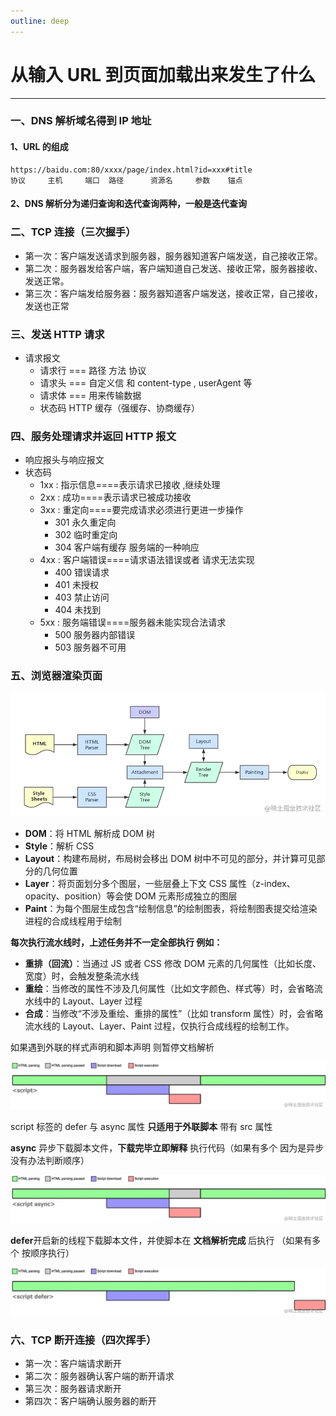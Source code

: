 ```yaml
---
outline: deep
---
```


# 从输入 URL 到页面加载出来发生了什么

---

### 一、DNS 解析域名得到 IP 地址

#### 1、URL 的组成

```
https://baidu.com:80/xxxx/page/index.html?id=xxx#title
协议     主机     端口  路径      资源名     参数    锚点
```

#### 2、DNS 解析分为递归查询和迭代查询两种，一般是迭代查询

### 二、TCP 连接（三次握手）

- 第一次：客户端发送请求到服务器，服务器知道客户端发送，自己接收正常。
- 第二次：服务器发给客户端，客户端知道自己发送、接收正常，服务器接收、发送正常。
- 第三次：客户端发给服务器：服务器知道客户端发送，接收正常，自己接收，发送也正常

### 三、发送 HTTP 请求

- 请求报文
  - 请求行 === 路径 方法 协议
  - 请求头 === 自定义信 和 content-type , userAgent 等
  - 请求体 === 用来传输数据
  - 状态码 HTTP 缓存（强缓存、协商缓存）

### 四、服务处理请求并返回 HTTP 报文

- 响应报头与响应报文
- 状态码
  - 1xx : 指示信息====表示请求已接收 ,继续处理
  - 2xx : 成功====表示请求已被成功接收
  - 3xx : 重定向====要完成请求必须进行更进一步操作
    - 301 永久重定向
    - 302 临时重定向
    - 304 客户端有缓存 服务端的一种响应
  - 4xx : 客户端错误====请求语法错误或者 请求无法实现
    - 400 错误请求
    - 401 未授权
    - 403 禁止访问
    - 404 未找到
  - 5xx : 服务端错误====服务器未能实现合法请求
    - 500 服务器内部错误
    - 503 服务器不可用

### 五、浏览器渲染页面

![图片](/blog/url.png)

- **DOM**：将 HTML 解析成 DOM 树
- **Style**：解析 CSS
- **Layout**：构建布局树，布局树会移出 DOM 树中不可见的部分，并计算可见部分的几何位置
- **Layer**：将页面划分多个图层，一些层叠上下文 CSS 属性（z-index、opacity、position）等会使 DOM 元素形成独立的图层
- **Paint**：为每个图层生成包含“绘制信息”的绘制图表，将绘制图表提交给渲染进程的合成线程用于绘制

**每次执行流水线时，上述任务并不一定全部执行 例如：**

- **重排（回流）**：当通过 JS 或者 CSS 修改 DOM 元素的几何属性（比如长度、宽度）时，会触发整条流水线
- **重绘**：当修改的属性不涉及几何属性（比如文字颜色、样式等）时，会省略流水线中的 Layout、Layer 过程
- **合成**：当修改“不涉及重绘、重排的属性”（比如 transform 属性）时，会省略流水线的 Layout、Layer、Paint 过程，仅执行合成线程的绘制工作。

如果遇到外联的样式声明和脚本声明 则暂停文档解析

![图片](/blog/script.png)

script 标签的 defer 与 async 属性 **只适用于外联脚本** 带有 src 属性

**async** 异步下载脚本文件，**下载完毕立即解释** 执行代码（如果有多个 因为是异步 没有办法判断顺序）

![图片](/blog/script-async.png)

**defer**开启新的线程下载脚本文件，并使脚本在 **文档解析完成** 后执行 （如果有多个 按顺序执行）

![图片](/blog/script-defer.png)

### 六、TCP 断开连接（四次挥手）

- 第一次：客户端请求断开
- 第二次：服务器确认客户端的断开请求
- 第三次：服务器请求断开
- 第四次：客户端确认服务器的断开
